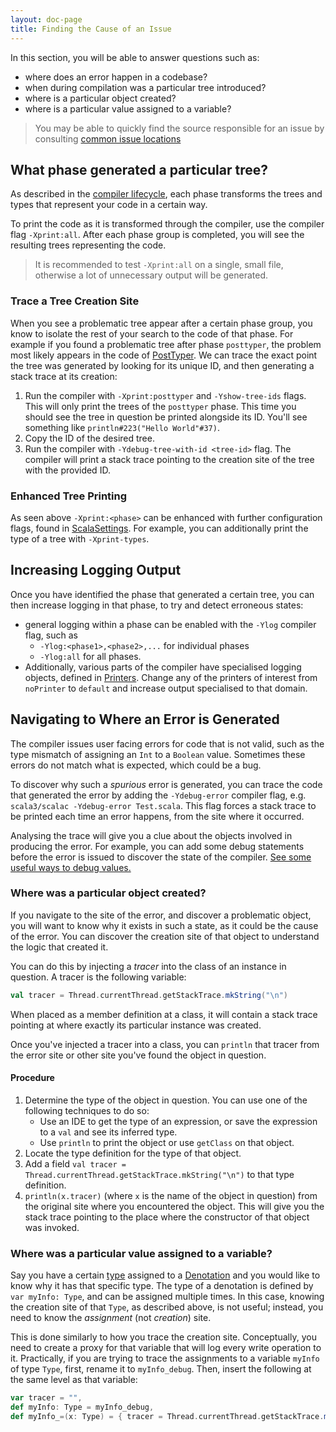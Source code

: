 ```yaml
---
layout: doc-page
title: Finding the Cause of an Issue
---
```


In this section, you will be able to answer questions such as:
- where does an error happen in a codebase?
- when during compilation was a particular tree introduced?
- where is a particular object created?
- where is a particular value assigned to a variable?

> You may be able to quickly find the source responsible for an issue by consulting [common issue locations](../issues/areas.md)

## What phase generated a particular tree?

As described in the [compiler lifecycle](../architecture/lifecycle.md#phases), each phase transforms the trees
and types that represent your code in a certain way.

To print the code as it is transformed through the compiler, use the compiler flag `-Xprint:all`.
After each phase group is completed, you will see the resulting trees representing the code.

> It is recommended to test `-Xprint:all` on a single, small file, otherwise a lot of unnecessary
> output will be generated.

### Trace a Tree Creation Site

When you see a problematic tree appear after a certain phase group, you know to isolate the rest of
your search to the code of that phase. For example if you found a problematic tree after phase
`posttyper`, the problem most likely appears in the code of [PostTyper]. We can trace the exact point
the tree was generated by looking for its unique ID, and then generating a stack trace at its creation:

1. Run the compiler with `-Xprint:posttyper` and `-Yshow-tree-ids` flags.
   This will only print the trees of the `posttyper` phase. This time you should see the tree
   in question be printed alongside its ID. You'll see something like `println#223("Hello World"#37)`.
2. Copy the ID of the desired tree.
3. Run the compiler with `-Ydebug-tree-with-id <tree-id>` flag. The compiler will print a stack trace
   pointing to the creation site of the tree with the provided ID.

### Enhanced Tree Printing

As seen above `-Xprint:<phase>` can be enhanced with further configuration flags, found in
[ScalaSettings]. For example, you can additionally print the type of a tree with `-Xprint-types`.

## Increasing Logging Output
Once you have identified the phase that generated a certain tree, you can then increase
logging in that phase, to try and detect erroneous states:

- general logging within a phase can be enabled with the `-Ylog` compiler flag, such as
  - `-Ylog:<phase1>,<phase2>,...` for individual phases
  - `-Ylog:all` for all phases.
- Additionally, various parts of the compiler have specialised logging objects, defined in [Printers].
  Change any of the printers of interest from `noPrinter` to `default` and increase output specialised
  to that domain.

## Navigating to Where an Error is Generated

The compiler issues user facing errors for code that is not valid, such as the type mismatch
of assigning an `Int` to a `Boolean` value. Sometimes these errors do not match what is expected, which could be a bug.

To discover why such a *spurious* error is generated, you can trace the code that generated the error by
adding the `-Ydebug-error` compiler flag, e.g. `scala3/scalac -Ydebug-error Test.scala`.
This flag forces a stack trace to be printed each time an error happens, from the site where it occurred.

Analysing the trace will give you a clue about the objects involved in producing the error.
For example, you can add some debug statements before the error is issued to discover
the state of the compiler. [See some useful ways to debug values.](./inspection.md)

### Where was a particular object created?

If you navigate to the site of the error, and discover a problematic object, you will want to know
why it exists in such a state, as it could be the cause of the error. You can discover the
creation site of that object to understand the logic that created it.

You can do this by injecting a *tracer* into the class of an instance in question.
A tracer is the following variable:
```scala
val tracer = Thread.currentThread.getStackTrace.mkString("\n")
```
When placed as a member definition at a class, it will contain a stack trace pointing at where exactly
its particular instance was created.

Once you've injected a tracer into a class, you can `println` that tracer from the error site or
other site you've found the object in question.

#### Procedure

1.  Determine the type of the object in question. You can use one of the following techniques to do so:
     - Use an IDE to get the type of an expression, or save the expression to a `val`
       and see its inferred type.
     - Use `println` to print the object or use `getClass` on that object.
2.  Locate the type definition for the type of that object.
3.  Add a field `val tracer = Thread.currentThread.getStackTrace.mkString("\n")` to that type definition.
4.  `println(x.tracer)` (where `x` is the name of the object in question) from the original site where you
    encountered the object. This will give you the stack trace pointing to the place where the
    constructor of that object was invoked.

### Where was a particular value assigned to a variable?

Say you have a certain [type](../architecture/types.md) assigned to a [Denotation] and you would like to know why it has that
specific type. The type of a denotation is defined by `var myInfo: Type`, and can be assigned multiple times.
In this case, knowing the creation site of that `Type`, as described above, is not useful; instead, you need to
know the *assignment* (not *creation*) site.

This is done similarly to how you trace the creation site. Conceptually, you need to create a proxy for that variable that will log every write operation to it. Practically, if you are trying to trace the assignments to a variable `myInfo` of type `Type`, first, rename it to `myInfo_debug`. Then, insert the following at the same level as that variable:

```scala
var tracer = "",
def myInfo: Type = myInfo_debug,
def myInfo_=(x: Type) = { tracer = Thread.currentThread.getStackTrace.mkString("\n"); myInfo_debug = x }
```

[Printers]: https://github.com/lampepfl/dotty/blob/master/compiler/src/dotty/tools/dotc/config/Printers.scala
[Denotation]: https://github.com/lampepfl/dotty/blob/master/compiler/src/dotty/tools/dotc/core/Denotations.scala
[PostTyper]: https://github.com/lampepfl/dotty/blob/master/compiler/src/dotty/tools/dotc/transform/PostTyper.scala
[ScalaSettings]: https://github.com/lampepfl/dotty/blob/master/compiler/src/dotty/tools/dotc/config/ScalaSettings.scala
